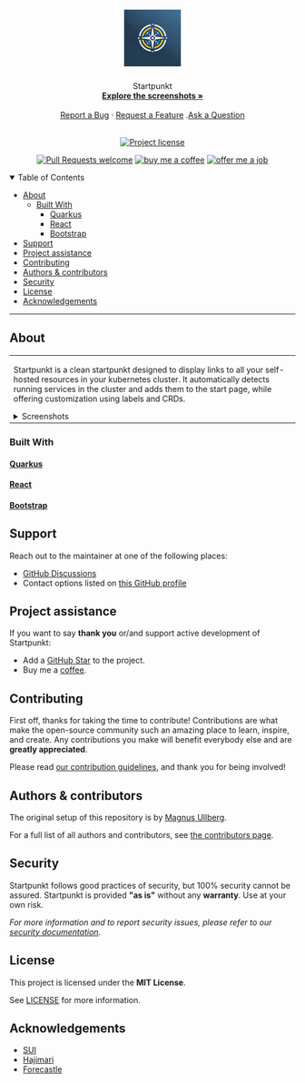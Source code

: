 <h1 align="center">
  <a href="https://github.com/ullbergm/startpunkt">
    <!-- Please provide path to your logo here -->
    <img src="docs/images/logo.png" alt="Logo" width="100" height="100">
  </a>
</h1>

<div align="center">
  Startpunkt
  <br />
  <a href="#about"><strong>Explore the screenshots »</strong></a>
  <br />
  <br />
  <a href="https://github.com/ullbergm/startpunkt/issues/new?assignees=&labels=bug&template=01_BUG_REPORT.md&title=bug%3A+">Report a Bug</a>
  ·
  <a href="https://github.com/ullbergm/startpunkt/issues/new?assignees=&labels=enhancement&template=02_FEATURE_REQUEST.md&title=feat%3A+">Request a Feature</a>
  .<a href="https://github.com/ullbergm/startpunkt/discussions">Ask a Question</a>
</div>

<div align="center">
<br />

[![Project license](https://img.shields.io/github/license/ullbergm/startpunkt.svg?style=flat-square)](LICENSE)

[![Pull Requests welcome](https://img.shields.io/badge/PRs-welcome-ff69b4.svg?style=flat-square)](https://github.com/ullbergm/startpunkt/issues?q=is%3Aissue+is%3Aopen+label%3A%22help+wanted%22)
[![buy me a coffee](https://img.shields.io/badge/Buy%20me%20a-coffee-ff1414.svg?style=flat-square)](https://buymeacoffee.com/magnus.ullberg)
[![offer me a job](https://img.shields.io/badge/Offer%20me%20a-job-00d414.svg?style=flat-square)](https://ullberg.us/cv.pdf)


</div>

<details open="open">
<summary>Table of Contents</summary>

- [About](#about)
  - [Built With](#built-with)
    - [Quarkus](#quarkus)
    - [React](#react)
    - [Bootstrap](#bootstrap)
- [Support](#support)
- [Project assistance](#project-assistance)
- [Contributing](#contributing)
- [Authors \& contributors](#authors--contributors)
- [Security](#security)
- [License](#license)
- [Acknowledgements](#acknowledgements)

</details>

---

## About

<table><tr><td>

Startpunkt is a clean startpunkt designed to display links to all your self-hosted resources in your kubernetes cluster. It automatically detects running services in the cluster and adds them to the start page, while offering customization using labels and CRDs.

<details>
<summary>Screenshots</summary>
<br>

|                               Home Page                               |                               Login Page                               |
| :-------------------------------------------------------------------: | :--------------------------------------------------------------------: |
| <img src="docs/images/screenshot.png" title="Home Page" width="100%"> | <img src="docs/images/mobile.png" title="Mobile view" width="50%">     |

</details>

</td></tr></table>

### Built With

#### [Quarkus](https://quarkus.io/)
#### [React](https://react.dev/)
#### [Bootstrap](https://getbootstrap.com/)

<!--
## Getting Started

### Prerequisites

> **[?]**
> What are the project requirements/dependencies?

### Installation

> **[?]**
> Describe how to install and get started with the project.

## Usage

> **[?]**
> How does one go about using it?
> Provide various use cases and code examples here.

## Roadmap

See the [open issues](https://github.com/ullbergm/startpunkt/issues) for a list of proposed features (and known issues).

- [Top Feature Requests](https://github.com/ullbergm/startpunkt/issues?q=label%3Aenhancement+is%3Aopen+sort%3Areactions-%2B1-desc) (Add your votes using the 👍 reaction)
- [Top Bugs](https://github.com/ullbergm/startpunkt/issues?q=is%3Aissue+is%3Aopen+label%3Abug+sort%3Areactions-%2B1-desc) (Add your votes using the 👍 reaction)
- [Newest Bugs](https://github.com/ullbergm/startpunkt/issues?q=is%3Aopen+is%3Aissue+label%3Abug)

-->

## Support

Reach out to the maintainer at one of the following places:

- [GitHub Discussions](https://github.com/ullbergm/startpunkt/discussions)
- Contact options listed on [this GitHub profile](https://github.com/ullbergm)

## Project assistance

If you want to say **thank you** or/and support active development of Startpunkt:

- Add a [GitHub Star](https://github.com/ullbergm/startpunkt) to the project.
- Buy me a [coffee](https://buymeacoffee.com/magnus.ullberg).

## Contributing

First off, thanks for taking the time to contribute! Contributions are what make the open-source community such an amazing place to learn, inspire, and create. Any contributions you make will benefit everybody else and are **greatly appreciated**.

Please read [our contribution guidelines](docs/CONTRIBUTING.md), and thank you for being involved!

## Authors & contributors

The original setup of this repository is by [Magnus Ullberg](https://github.com/ullbergm).

For a full list of all authors and contributors, see [the contributors page](https://github.com/ullbergm/startpunkt/contributors).

## Security

Startpunkt follows good practices of security, but 100% security cannot be assured.
Startpunkt is provided **"as is"** without any **warranty**. Use at your own risk.

_For more information and to report security issues, please refer to our [security documentation](docs/SECURITY.md)._

## License

This project is licensed under the **MIT License**.

See [LICENSE](LICENSE) for more information.

## Acknowledgements

* [SUI](https://github.com/jeroenpardon/sui)
* [Hajimari](https://hajimari.io/)
* [Forecastle](https://github.com/stakater/Forecastle)

